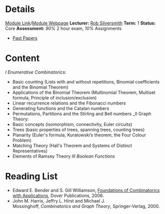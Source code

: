 # Details
[Module Link](https://courses.warwick.ac.uk/modules/2024/MA241-10)/[Module Webpage](https://warwick.ac.uk/fac/sci/maths/currentstudents/ughandbook/year2/ma241)
**Lecturer:** [Rob Silversmith](https://peoplesearch.warwick.ac.uk/profile/2073543)
**Term:** 1
**Status:** Core
**Assessment:** *90%* 2 hour exam, *10%* Assignments
- [Past Papers](https://warwick.ac.uk/exampapers?q=MA241)
# Content 
_I Enumerative Combinatorics:_
- Basic counting (Lists with and without repetitions, Binomial coefficients and the Binomial Theorem)
- Applications of the Binomial Theorem (Multinomial Theorem, Multiset formula, Principle of inclusion/exclusion)
- Linear recurrence relations and the Fibonacci numbers
- Generating functions and the Catalan numbers
- Permutations, Partitions and the Stirling and Bell numbers
_II Graph Theory:
- Basic concepts (isomorphism, connectivity, Euler circuits)
- Trees (basic properties of trees, spanning trees, counting trees)
- Planarity (Euler's formula, Kuratowski’s theorem, the Four Colour Problem)
- Matching Theory (Hall's Theorem and Systems of Distinct Representatives)
- Elements of Ramsey Theory
_III Boolean Functions_

# Reading List
- Edward E. Bender and S. Gill Williamson, [Foundations of Combinatorics with Applications](http://www.math.ucsd.edu/~ebender/CombText/), Dover Publications, 2006.
- John M. Harris, Jeffry L. Hirst and Michael J. Mossinghoff, _Combinatorics and Graph Theory_, Springer-Verlag, 2000.